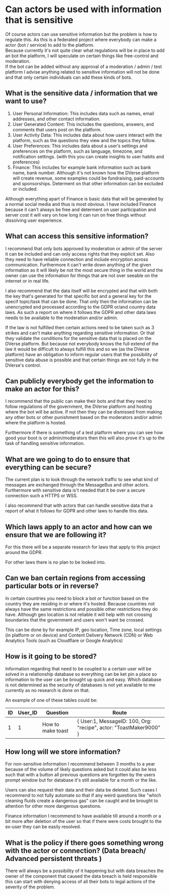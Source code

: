 # Can actors be used with information that is sensitive

Of course actors can use sensitive information but the problem is how to regulate this. As this is a federated project where everybody can make a actor (bot / service) to add to the platform.  
Because currently it's not quite clear what regulations will be in place to add an bot the platform, I will speculate on certain things like free-control and moderation.  
If the bot can be added without any approval of a moderation / admin / test platform I advise anything related to sensitive information will not be done and that only certain individuals can add these kinds of bots.

## What is the sensitive data / information that we want to use?

1. User Personal Information: This includes data such as names, email addresses, and other contact information.
2. User Generated Content: This includes the questions, answers, and comments that users post on the platform.
3. User Activity Data: This includes data about how users interact with the platform, such as the questions they view and the topics they follow.
4. User Preferences: This includes data about a user’s settings and preferences on the platform, such as language, timezone, and notification settings. (with this you can create insights to user habits and preferences)
5. Finance: This includes for example bank information such as bank name, bank number. Although it's not known how the DVerse platform will create revenue, some examples could be fundraising, paid-accounts and sponsorships. Determent on that other information can be excluded or included.

Although everything apart of Finance is basic data that will be generated by a normal social media and thus is most obvious. I have included Finance because it can't always be free and determent on user participation and server cost it will vary on how long it can run on free things without dissolving user experience.

## What can access this sensitive information?

I recommend that only bots approved by moderation or admin of the server it can be included and can only access rights that they explicit set. Also they need to have reliable connection and include encryption across communication. Furthermore it can't write down anything of the given information as it will likely be not the most secure thing in the world and the owner can use the information for things that are not over seeable on the internet or in real life.

I also recommend that the data itself will be encrypted and that with both the key that's generated for that specific bot and a general key for the specif topic/task that can be done. That only then the information can be unencrypted and processed according to the GDPR or/and country data laws. As such a report on where it follows the GDPR and other data laws needs to be available to the moderation and/or admin.

If the law is not fulfilled then certain actions need to be taken such as 3 strikes and can't make anything regarding sensitive information. Or that they validate the conditions for the sensitive data that is placed on the DVerse platform. But because not everybody knows the full extend of the law it would be difficult to always fulfill this and so we (as the DVerse platform) have an obligation to inform regular users that the possibility of sensitive data abuse is possible and that certain things are not fully in the DVerse's control.

## Can publicly everybody get the information to make an actor for this?

I recommend that the public can make their bots and that they need to follow regulations of the government, the DVerse platform and hosting where the bot will be active. If not then they can be dismissed from making any other bots or other punishment based on the moderators and/or admin where the platform is hosted.

Furthermore if there is something of a test platform where you can see how good your boot is or admin/moderators then this will also prove it's up to the task of handling sensitive information.

## What are we going to do to ensure that everything can be secure?

The current plan is to look through the network traffic to see what kind of messages are exchanged through the MessageBus and other actors. Furthermore with sensitive data is't needed that it be over a secure connection such a HTTPS or WSS.

I also recommend that with actors that can handle sensitive data that a report of what it follows for GDPR and other laws to handle this data.

## Which laws apply to an actor and how can we ensure that we are following it?

For this there will be a separate research for laws that apply to this project around the GDPR.

For other laws there is no plan to be looked into.

## Can we ban certain regions from accessing particular bots or in reverse?

In certain countries you need to block a bot or function based on the country they are residing in or where it's hosted. Because countries not always have the same restrictions and possible other restrictions they do have. Although geo location is not reliable it will help with not crossing boundaries that the government and users won't want be crossed.

This can be done by for example IP, geo location, Time zone, local settings (in platform or on device) and Content Delivery Network (CDN) or Web Analytics Tools (such as Cloudflare or Google Analytics)  

## How is it going to be stored?

Information regarding that need to be coupled to a certain user will be solved in a relationship database so everything can be ket pin a place so information to the user can be brought up quick and easy. Which database is not determined as the security of databases is not yet available to me currently as no research is done on that.

An example of one of these tables could be:

|ID| User_ID | Question | Route |
| - | -| -| -|
|1|1|How to make toast | { User:1, MessageID: 100, Org: "recipe", actor: "ToastMaker9000" }|

## How long will we store information?

For non-sensitive information I recommend between 3 months to a year because of the volume of likely questions asked but it could also be less such that with a button all previous questions are forgotten by the users prompt window but for database it's still available for a month or the like.

Users can also request their data and their data be deleted. Such cases I recommend to not fully automate so that if any weird questions like "which cleaning fluids create a dangerous gas" can be caught and be brought to attention for other more dangerous questions.

Finance information I recommend to have available till around a month or a bit more after deletion of the user so that if there were costs brought to the ex-user they can be easily resolved.

## What is the policy if there goes something wrong with the actor or connection? (Data breach/ Advanced persistent threats )

There will always be a possibility of it happening but with data breaches the owner of the component that caused the data breach is held responsible this can start with denying access of all their bots to legal actions of the severity of the problem.
